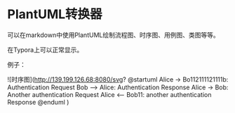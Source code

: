 # PlantUML转换器

可以在markdown中使用PlantUML绘制流程图、时序图、用例图、类图等等。

在Typora上可以正常显示。

例子：

![时序图](http://139.199.126.68:8080/svg?
    @startuml
    Alice -> Bo112111121111b: Authentication Request
    Bob --> Alice: Authentication Response
    Alice -> Bob: Another authentication Request
    Alice <-- Bob11: another authentication Response
    @enduml
)